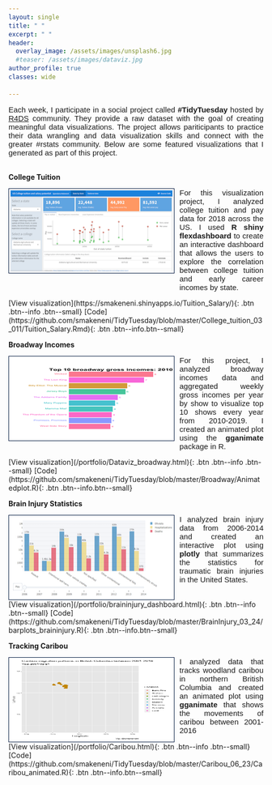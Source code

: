 ```yaml
---
layout: single
title: " "
excerpt: " "
header:
  overlay_image: /assets/images/unsplash6.jpg
  #teaser: /assets/images/dataviz.jpg
author_profile: true  
classes: wide 

--- 
```

<style>
  
 .myDiv{  
  text-align: justify;
  font-size: 15px;
  font-family: Arial, Helvetica, sans-serif; 
  overflow: hidden;
}

p.clear {
  clear: both;
}

ul {
  list-style-type: none;
  margin: 0;
  padding: 0;
  overflow: hidden;
  font-size: 15px;
  font-family: Arial, Helvetica, sans-serif;   
} 

li{
  font-size: 20px;
  font-family: Arial, Helvetica, sans-serif; 
 }
</style>   

<div class="myDiv">
  Each week, I participate in a social project called <strong>#TidyTuesday</strong> hosted by <a href="https://www.rfordatasci.com/">R4DS</a> community. They provide a raw dataset with the goal of creating meaningful data visualizations. The project allows pariticipants to practice their data wrangling and data visualization skills and connect with the greater #rstats community. Below are some featured visualizations that I generated as part of this project.</div>
&nbsp;

**College Tuition**      
<p>
<img src="/assets/images/Collegetuition.png" style="float:left;width:320px;height:160px;margin-right:10px;border:1px solid #021a40;padding:3px;background-color:sand;"> <div class="myDiv">For this visualization project, I analyzed college tuition and pay data for 2018 across the US. I used <strong>R shiny flexdashboard</strong> to create an interactive dashboard that allows the users to explore the correlation between college tuition and early career incomes by state.</div></p>  
<p class="clear"> </p>
[View visualization](https://smakeneni.shinyapps.io/Tuition_Salary/){: .btn .btn--info .btn--small}    [Code](https://github.com/smakeneni/TidyTuesday/blob/master/College_tuition_03_011/Tuition_Salary.Rmd){: .btn .btn--info.btn--small}

**Broadway Incomes**          
<p>
<img src="/assets/images/Broadway_teaser.gif" style="float:left;width:320px;height:160px;margin-right:10px;border:1px solid #021a40;padding:3px;background-color:sand;"> <div class="myDiv"> For this project, I analyzed broadway incomes data and aggregated weekly gross incomes per year by show to visualize top 10 shows every year from 2010-2019. I created an animated plot using the <strong>gganimate</strong> package in R.</div></p>
<p class="clear"></p>
[View visualization](/portfolio/Dataviz_broadway.html){: .btn .btn--info .btn--small}    [Code](https://github.com/smakeneni/TidyTuesday/blob/master/Broadway/Animatedplot.R){: .btn .btn--info.btn--small}

**Brain Injury Statistics**            
<p>
<img src="/assets/images/BrainInjury_teaser.png" style="float:left;width:320px;height:160px;margin-right:10px;border:1px solid #021a40;padding:3px;background-color:sand;"> <div class="myDiv"> I analyzed brain injury data from 2006-2014 and created an interactive plot using <strong>plotly</strong> that summarizes the statistics for traumatic brain injuries in the United States.</div></p>  
<p class="clear"></p>  
[View visualization](/portfolio/braininjury_dashboard.html){: .btn .btn--info .btn--small}    [Code](https://github.com/smakeneni/TidyTuesday/blob/master/BrainInjury_03_24/barplots_braininjury.R){: .btn .btn--info.btn--small}

**Tracking Caribou**
<p>
<img src="/assets/images/Caribou_migration.gif" style="float:left;width:320px;height:160px;margin-right:10px;border:1px solid #021a40;padding:3px;background-color:sand;"> <div class="myDiv"> I analyzed data that tracks woodland caribou in northern British Columbia and created an animated plot using <strong>gganimate</strong> that shows the movements of caribou between 2001-2016 </div></p>
<p class="clear"></p>
[View visualization](/portfolio/Caribou.html){: .btn .btn--info .btn--small}    [Code](https://github.com/smakeneni/TidyTuesday/blob/master/Caribou_06_23/Caribou_animated.R){: .btn .btn--info.btn--small}
